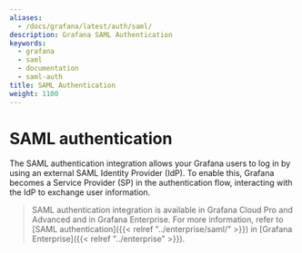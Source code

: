 ```yaml
---
aliases:
  - /docs/grafana/latest/auth/saml/
description: Grafana SAML Authentication
keywords:
  - grafana
  - saml
  - documentation
  - saml-auth
title: SAML Authentication
weight: 1100
---
```


# SAML authentication

The SAML authentication integration allows your Grafana users to log in by using an external SAML Identity Provider (IdP). To enable this, Grafana becomes a Service Provider (SP) in the authentication flow, interacting with the IdP to exchange user information.

> SAML authentication integration is available in Grafana Cloud Pro and Advanced and in Grafana Enterprise. For more information, refer to [SAML authentication]({{< relref "../enterprise/saml/" >}}) in [Grafana Enterprise]({{< relref "../enterprise" >}}).
